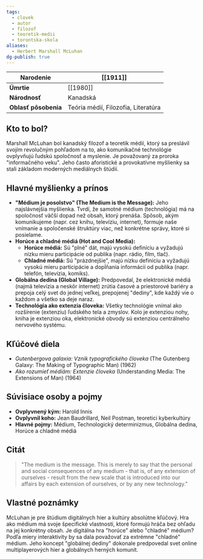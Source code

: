 ```yaml
---
tags:
  - clovek
  - autor
  - filozof
  - teoretik-medii
  - torontska-skola
aliases:
  - Herbert Marshall McLuhan
dg-publish: true
---
```


| **Narodenie**        | [[1911]]                            |
| -------------------- | ----------------------------------- |
| **Úmrtie**           | [[1980]]                            |
| **Národnosť**        | Kanadská                            |
| **Oblasť pôsobenia** | Teória médií, Filozofia, Literatúra |

## Kto to bol?

Marshall McLuhan bol kanadský filozof a teoretik médií, ktorý sa preslávil svojím revolučným pohľadom na to, ako komunikačné technológie ovplyvňujú ľudskú spoločnosť a myslenie. Je považovaný za proroka "informačného veku". Jeho často aforistické a provokatívne myšlienky sa stali základom moderných mediálnych štúdií.
## Hlavné myšlienky a prínos

* **"Médium je posolstvo" (The Medium is the Message):** Jeho najslávnejšia myšlienka. Tvrdí, že samotné médium (technológia) má na spoločnosť väčší dopad než obsah, ktorý prenáša. Spôsob, akým komunikujeme (napr. cez knihu, televíziu, internet), formuje naše vnímanie a spoločenské štruktúry viac, než konkrétne správy, ktoré si posielame.
* **Horúce a chladné médiá (Hot and Cool Media):**
    * **Horúce médiá:** Sú "plné" dát, majú vysokú definíciu a vyžadujú nízku mieru participácie od publika (napr. rádio, film, tlač).
    * **Chladné médiá:** Sú "prázdnejšie", majú nízku definíciu a vyžadujú vysokú mieru participácie a dopĺňania informácií od publika (napr. telefón, televízia, komiks).
* **Globálna dedina (Global Village):** Predpovedal, že elektronické médiá (najmä televízia a neskôr internet) zrútia časové a priestorové bariéry a prepoja celý svet do jednej veľkej, prepojenej "dediny", kde každý vie o každom a všetko sa deje naraz.
* **Technológia ako extenzia človeka:** Všetky technológie vnímal ako rozšírenie (extenziu) ľudského tela a zmyslov. Kolo je extenziou nohy, kniha je extenziou oka, elektronické obvody sú extenziou centrálneho nervového systému.

## Kľúčové diela

* *Gutenbergova galaxia: Vznik typografického človeka* (The Gutenberg Galaxy: The Making of Typographic Man) (1962)
* *Ako rozumieť médiám: Extenzie človeka* (Understanding Media: The Extensions of Man) (1964)
## Súvisiace osoby a pojmy

* **Ovplyvnený kým:** Harold Innis
* **Ovplyvnil koho:** Jean Baudrillard, Neil Postman, teoretici kyberkultúry
* **Hlavné pojmy:** Médium, Technologický determinizmus, Globálna dedina, Horúce a chladné médiá

## Citát

> "The medium is the message. This is merely to say that the personal and social consequences of any medium - that is, of any extension of ourselves - result from the new scale that is introduced into our affairs by each extension of ourselves, or by any new technology."

## Vlastné poznámky

McLuhan je pre štúdium digitálnych hier a kultúry absolútne kľúčový. Hra ako médium má svoje špecifické vlastnosti, ktoré formujú hráča bez ohľadu na jej konkrétny obsah. Je digitálna hra "horúce" alebo "chladné" médium? Podľa miery interaktivity by sa dala považovať za extrémne "chladné" médium. Jeho koncept "globálnej dediny" dokonale predpovedal svet online multiplayerových hier a globálnych herných komunít.